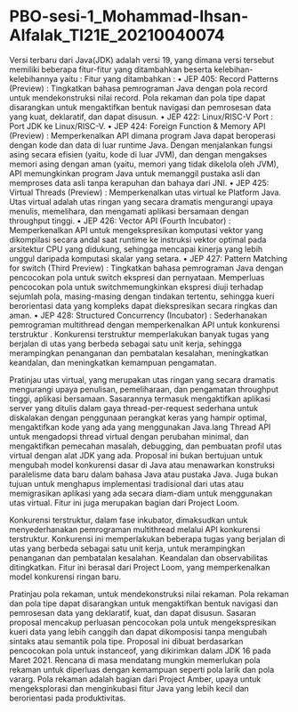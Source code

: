 # PBO-sesi-1_Mohammad-Ihsan-Alfalak_TI21E_20210040074
Versi terbaru dari Java(JDK) adalah versi 19, yang dimana versi tersebut memiliki beberapa fitur-fitur yang ditambahkan beserta kelebihan-kelebihannya yaitu : Fitur yang ditambahkan : • JEP 405: Record Patterns (Preview) : Tingkatkan bahasa pemrograman Java dengan pola record untuk mendekonstruksi nilai record. Pola rekaman dan pola tipe dapat disarangkan untuk mengaktifkan bentuk navigasi dan pemrosesan data yang kuat, deklaratif, dan dapat disusun. • JEP 422: Linux/RISC-V Port : Port JDK ke Linux/RISC-V. • JEP 424: Foreign Function & Memory API (Preview) : Memperkenalkan API dimana program Java dapat beroperasi dengan kode dan data di luar runtime Java. Dengan menjalankan fungsi asing secara efisien (yaitu, kode di luar JVM), dan dengan mengakses memori asing dengan aman (yaitu, memori yang tidak dikelola oleh JVM), API memungkinkan program Java untuk memanggil pustaka asli dan memproses data asli tanpa kerapuhan dan bahaya dari JNI. • JEP 425: Virtual Threads (Preview) : Memperkenalkan utas virtual ke Platform Java. Utas virtual adalah utas ringan yang secara dramatis mengurangi upaya menulis, memelihara, dan mengamati aplikasi bersamaan dengan throughput tinggi. • JEP 426: Vector API (Fourth Incubator) : Memperkenalkan API untuk mengekspresikan komputasi vektor yang dikompilasi secara andal saat runtime ke instruksi vektor optimal pada arsitektur CPU yang didukung, sehingga mencapai kinerja yang lebih unggul daripada komputasi skalar yang setara. • JEP 427: Pattern Matching for switch (Third Preview) : Tingkatkan bahasa pemrograman Java dengan pencocokan pola untuk switch ekspresi dan pernyataan. Memperluas pencocokan pola untuk switchmemungkinkan ekspresi diuji terhadap sejumlah pola, masing-masing dengan tindakan tertentu, sehingga kueri berorientasi data yang kompleks dapat diekspresikan secara ringkas dan aman. • JEP 428: Structured Concurrency (Incubator) : Sederhanakan pemrograman multithread dengan memperkenalkan API untuk konkurensi terstruktur . Konkurensi terstruktur memperlakukan banyak tugas yang berjalan di utas yang berbeda sebagai satu unit kerja, sehingga merampingkan penanganan dan pembatalan kesalahan, meningkatkan keandalan, dan meningkatkan kemampuan pengamatan.

Pratinjau utas virtual, yang merupakan utas ringan yang secara dramatis mengurangi upaya penulisan, pemeliharaan, dan pengamatan throughput tinggi, aplikasi bersamaan. Sasarannya termasuk mengaktifkan aplikasi server yang ditulis dalam gaya thread-per-request sederhana untuk diskalakan dengan penggunaan perangkat keras yang hampir optimal, mengaktifkan kode yang ada yang menggunakan Java.lang Thread API untuk mengadopsi thread virtual dengan perubahan minimal, dan mengaktifkan pemecahan masalah, debugging, dan pembuatan profil utas virtual dengan alat JDK yang ada. Proposal ini bukan bertujuan untuk mengubah model konkurensi dasar di Java atau menawarkan konstruksi paralelisme data baru dalam bahasa Java atau pustaka Java. Juga bukan tujuan untuk menghapus implementasi tradisional dari utas atau memigrasikan aplikasi yang ada secara diam-diam untuk menggunakan utas virtual. Fitur ini juga merupakan bagian dari Project Loom.

Konkurensi terstruktur, dalam fase inkubator, dimaksudkan untuk menyederhanakan pemrograman multithread melalui API konkurensi terstruktur. Konkurensi ini memperlakukan beberapa tugas yang berjalan di utas yang berbeda sebagai satu unit kerja, untuk merampingkan penanganan dan pembatalan kesalahan. Keandalan dan observabilitas ditingkatkan. Fitur ini berasal dari Project Loom, yang memperkenalkan model konkurensi ringan baru.

Pratinjau pola rekaman, untuk mendekonstruksi nilai rekaman. Pola rekaman dan pola tipe dapat disarangkan untuk mengaktifkan bentuk navigasi dan pemrosesan data yang deklaratif, kuat, dan dapat disusun. Sasaran proposal mencakup perluasan pencocokan pola untuk mengekspresikan kueri data yang lebih canggih dan dapat dikomposisi tanpa mengubah sintaks atau semantik pola tipe. Proposal ini dibuat berdasarkan pencocokan pola untuk instanceof, yang dikirimkan dalam JDK 16 pada Maret 2021. Rencana di masa mendatang mungkin memerlukan pola rekaman untuk diperluas dengan kemampuan seperti pola larik dan pola vararg. Pola rekaman adalah bagian dari Project Amber, upaya untuk mengeksplorasi dan menginkubasi fitur Java yang lebih kecil dan berorientasi pada produktivitas.
